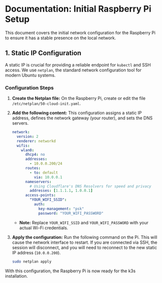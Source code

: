 # Documentation: Initial Raspberry Pi Setup

This document covers the initial network configuration for the Raspberry Pi to ensure it has a stable presence on the local network.

## 1. Static IP Configuration

A static IP is crucial for providing a reliable endpoint for `kubectl` and SSH access. We use `netplan`, the standard network configuration tool for modern Ubuntu systems.

### Configuration Steps

1.  **Create the Netplan file:** On the Raspberry Pi, create or edit the file `/etc/netplan/50-cloud-init.yaml`.

2.  **Add the following content:** This configuration assigns a static IP address, defines the network gateway (your router), and sets the DNS servers.

    ```yaml
    network:
      version: 2
      renderer: networkd
      wifis:
        wlan0:
          dhcp4: no
          addresses:
            - 10.0.0.200/24
          routes:
            - to: default
              via: 10.0.0.1
          nameservers:
            # Using Cloudflare's DNS Resolvers for speed and privacy
            addresses: [1.1.1.1, 1.0.0.1]
          access-points:
            "YOUR_WIFI_SSID":
              auth:
                key-management: "psk"
                password: "YOUR_WIFI_PASSWORD"
    ```
    *   **Note:** Replace `YOUR_WIFI_SSID` and `YOUR_WIFI_PASSWORD` with your actual Wi-Fi credentials.

3.  **Apply the configuration:** Run the following command on the Pi. This will cause the network interface to restart. If you are connected via SSH, the session will disconnect, and you will need to reconnect to the new static IP address (`10.0.0.200`).

    ```bash
    sudo netplan apply
    ```

With this configuration, the Raspberry Pi is now ready for the k3s installation.
